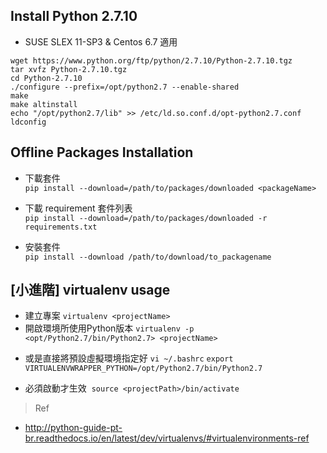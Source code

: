 
## Install Python 2.7.10

+ SUSE SLEX 11-SP3 & Centos 6.7 適用
```shell=
wget https://www.python.org/ftp/python/2.7.10/Python-2.7.10.tgz
tar xvfz Python-2.7.10.tgz
cd Python-2.7.10
./configure --prefix=/opt/python2.7 --enable-shared
make
make altinstall
echo "/opt/python2.7/lib" >> /etc/ld.so.conf.d/opt-python2.7.conf
ldconfig
```

## Offline Packages Installation

+ 下載套件  
`pip install --download=/path/to/packages/downloaded <packageName>`

+ 下載 requirement 套件列表  
`pip install --download=/path/to/packages/downloaded -r requirements.txt`

+ 安裝套件  
`pip install --download /path/to/download/to_packagename`

## [小進階] virtualenv usage

+ 建立專案
`virtualenv <projectName>`
+ 開啟環境所使用Python版本
`virtualenv -p <opt/Python2.7/bin/Python2.7> <projectName>`
 - 或是直接將預設虛擬環境指定好 `vi ~/.bashrc`
 `export VIRTUALENVWRAPPER_PYTHON=/opt/Python2.7/bin/Python2.7`
+ 必須啟動才生效
  `source <projectPath>/bin/activate`

> Ref
+ http://python-guide-pt-br.readthedocs.io/en/latest/dev/virtualenvs/#virtualenvironments-ref
